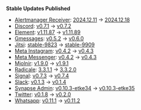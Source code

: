 **Stable Updates Published**

* [Alertmanager Receiver](https://github.com/metio/matrix-alertmanager-receiver): [2024.12.11](https://github.com/metio/matrix-alertmanager-receiver/releases/tag/2024.12.11) -> [2024.12.18](https://github.com/metio/matrix-alertmanager-receiver/releases/tag/2024.12.18)
* [Discord](https://github.com/mautrix/discord): [v0.7.1](https://github.com/mautrix/discord/releases/tag/v0.7.1) -> [v0.7.2](https://github.com/mautrix/discord/releases/tag/v0.7.2)
* [Element](https://github.com/element-hq/element-web): [v1.11.87](https://github.com/element-hq/element-web/releases/tag/v1.11.87) -> [v1.11.89](https://github.com/element-hq/element-web/releases/tag/v1.11.89)
* [Gmessages](https://github.com/mautrix/gmessages): [v0.5.2](https://github.com/mautrix/gmessages/releases/tag/v0.5.2) -> [v0.6.0](https://github.com/mautrix/gmessages/releases/tag/v0.6.0)
* [Jitsi](https://github.com/jitsi/docker-jitsi-meet): [stable-9823](https://github.com/jitsi/docker-jitsi-meet/releases/tag/stable-9823) -> [stable-9909](https://github.com/jitsi/docker-jitsi-meet/releases/tag/stable-9909)
* [Meta Instagram](https://github.com/mautrix/meta): [v0.4.2](https://github.com/mautrix/meta/releases/tag/v0.4.2) -> [v0.4.3](https://github.com/mautrix/meta/releases/tag/v0.4.3)
* [Meta Messenger](https://github.com/mautrix/meta): [v0.4.2](https://github.com/mautrix/meta/releases/tag/v0.4.2) -> [v0.4.3](https://github.com/mautrix/meta/releases/tag/v0.4.3)
* [Mjolnir](https://github.com/matrix-org/mjolnir): [v1.9.0](https://github.com/matrix-org/mjolnir/releases/tag/v1.9.0) -> [v1.9.1](https://github.com/matrix-org/mjolnir/releases/tag/v1.9.1)
* [Radicale](https://github.com/tomsquest/docker-radicale): [3.3.1.1](https://github.com/tomsquest/docker-radicale/releases/tag/3.3.1.1) -> [3.3.2.0](https://github.com/tomsquest/docker-radicale/releases/tag/3.3.2.0)
* [Signal](https://github.com/mautrix/signal): [v0.7.3](https://github.com/mautrix/signal/releases/tag/v0.7.3) -> [v0.7.4](https://github.com/mautrix/signal/releases/tag/v0.7.4)
* [Slack](https://github.com/mautrix/slack): [v0.1.3](https://github.com/mautrix/slack/releases/tag/v0.1.3) -> [v0.1.4](https://github.com/mautrix/slack/releases/tag/v0.1.4)
* [Synapse Admin](https://github.com/etkecc/synapse-admin): [v0.10.3-etke34](https://github.com/etkecc/synapse-admin/releases/tag/v0.10.3-etke34) -> [v0.10.3-etke35](https://github.com/etkecc/synapse-admin/releases/tag/v0.10.3-etke35)
* [Twitter](https://github.com/mautrix/twitter): [v0.1.8](https://github.com/mautrix/twitter/releases/tag/v0.1.8) -> [v0.2.0](https://github.com/mautrix/twitter/releases/tag/v0.2.0)
* [Whatsapp](https://github.com/mautrix/whatsapp): [v0.11.1](https://github.com/mautrix/whatsapp/releases/tag/v0.11.1) -> [v0.11.2](https://github.com/mautrix/whatsapp/releases/tag/v0.11.2)
